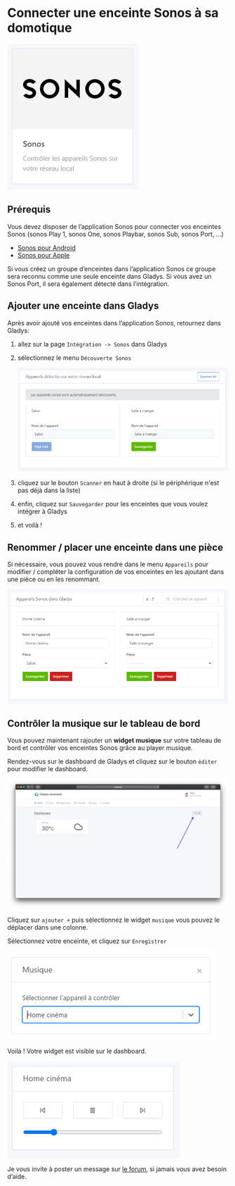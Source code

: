 # Connecter une enceinte Sonos à sa domotique

![Capture intégration](../../../../../static/img/docs/fr/configuration/sonos/integration_sonos.png)

## Prérequis[](https://gladysassistant.com/fr/docs/integrations/sonoff/#pr%C3%A9requis)

Vous devez disposer de l’application Sonos pour connecter vos enceintes Sonos (sonos Play 1, sonos One, sonos Playbar, sonos Sub, sonos Port, …)

- [Sonos pour Android](https://play.google.com/store/apps/details?id=com.sonos.acr2&hl=fr&gl=US)
- [Sonos pour Apple](https://apps.apple.com/fr/app/sonos/id1488977981)

Si vous créez un groupe d’enceintes dans l’application Sonos ce groupe sera reconnu comme une seule enceinte dans Gladys. Si vous avez un Sonos Port, il sera également détecté dans l’intégration.

## Ajouter une enceinte dans Gladys[](https://gladysassistant.com/fr/docs/integrations/sonoff/#ajouter-un-appareil-dans-gladys)

Après avoir ajouté vos enceintes dans l’application Sonos, retournez dans Gladys:

1. allez sur la page `Intégration -> Sonos` dans Gladys
2. sélectionnez le menu `Découverte Sonos`
    
    ![Capture découverte Sonos](../../../../../static/img/docs/fr/configuration/sonos/Capture_dcouverte_Sonos.png)
    
3. cliquez sur le bouton `Scanner` en haut à droite (si le périphérique n'est pas déjà dans la liste)
4. enfin, cliquez sur `Sauvegarder` pour les enceintes que vous voulez intégrer à Gladys
5. et voilà !

## Renommer / placer une enceinte dans une pièce

Si nécessaire, vous pouvez vous rendre dans le menu `Appareils` pour modifier / compléter la configuration de vos enceintes en les ajoutant dans une pièce ou en les renommant.

![Capture appareils](../../../../../static/img/docs/fr/configuration/sonos/Capture_appareils.png)

## Contrôler la musique sur le tableau de bord

Vous pouvez maintenant rajouter un **widget musique** sur votre tableau de bord et contrôler vos enceintes Sonos grâce au player musique.

Rendez-vous sur le dashboard de Gladys et cliquez sur le bouton `éditer` pour modifier le dashboard.

![edit dashboard](<../../../../../static/img/docs/fr/configuration/sonos/edit dashboard.jpg>)


Cliquez sur `ajouter +` puis sélectionnez le widget `musique` vous pouvez le déplacer dans une colonne.

Sélectionnez votre enceinte, et cliquez sur `Enregistrer`

![widget musique](../../../../../static/img/docs/fr/configuration/sonos/widget_musique.png)

Voilà ! Votre widget est visible sur le dashboard.

![Capture box musique](../../../../../static/img/docs/fr/configuration/sonos/Capture_box_musique.png)

Je vous invite à poster un message sur [le forum](https://community.gladysassistant.com/), si jamais vous avez besoin d’aide.